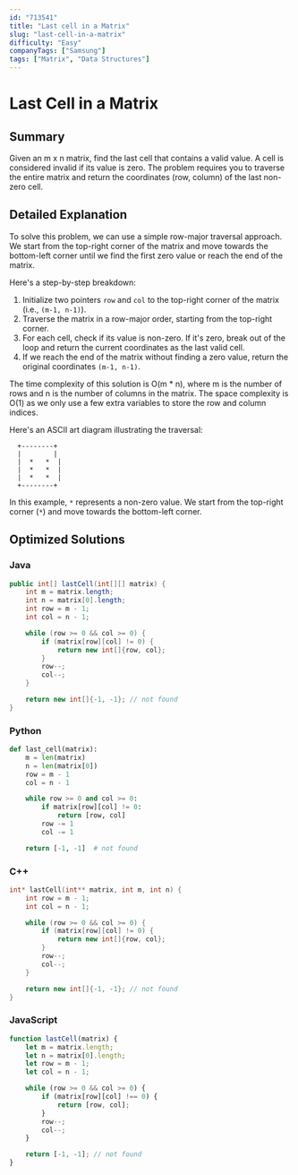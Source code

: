 ```yaml
---
id: "713541"
title: "Last cell in a Matrix"
slug: "last-cell-in-a-matrix"
difficulty: "Easy"
companyTags: ["Samsung"]
tags: ["Matrix", "Data Structures"]
---
```


# Last Cell in a Matrix

## Summary
Given an m x n matrix, find the last cell that contains a valid value. A cell is considered invalid if its value is zero. The problem requires you to traverse the entire matrix and return the coordinates (row, column) of the last non-zero cell.

## Detailed Explanation
To solve this problem, we can use a simple row-major traversal approach. We start from the top-right corner of the matrix and move towards the bottom-left corner until we find the first zero value or reach the end of the matrix.

Here's a step-by-step breakdown:

1. Initialize two pointers `row` and `col` to the top-right corner of the matrix (i.e., `(m-1, n-1)`).
2. Traverse the matrix in a row-major order, starting from the top-right corner.
3. For each cell, check if its value is non-zero. If it's zero, break out of the loop and return the current coordinates as the last valid cell.
4. If we reach the end of the matrix without finding a zero value, return the original coordinates `(m-1, n-1)`.

The time complexity of this solution is O(m \* n), where m is the number of rows and n is the number of columns in the matrix. The space complexity is O(1) as we only use a few extra variables to store the row and column indices.

Here's an ASCII art diagram illustrating the traversal:
```
  +--------+
  |        |
  |  *   *  |
  |  *   *  |
  |  *   *  |
  +--------+
```
In this example, `*` represents a non-zero value. We start from the top-right corner (`*`) and move towards the bottom-left corner.

## Optimized Solutions

### Java
```java
public int[] lastCell(int[][] matrix) {
    int m = matrix.length;
    int n = matrix[0].length;
    int row = m - 1;
    int col = n - 1;

    while (row >= 0 && col >= 0) {
        if (matrix[row][col] != 0) {
            return new int[]{row, col};
        }
        row--;
        col--;
    }

    return new int[]{-1, -1}; // not found
}
```

### Python
```python
def last_cell(matrix):
    m = len(matrix)
    n = len(matrix[0])
    row = m - 1
    col = n - 1

    while row >= 0 and col >= 0:
        if matrix[row][col] != 0:
            return [row, col]
        row -= 1
        col -= 1

    return [-1, -1]  # not found
```

### C++
```cpp
int* lastCell(int** matrix, int m, int n) {
    int row = m - 1;
    int col = n - 1;

    while (row >= 0 && col >= 0) {
        if (matrix[row][col] != 0) {
            return new int[]{row, col};
        }
        row--;
        col--;
    }

    return new int[]{-1, -1}; // not found
}
```

### JavaScript
```javascript
function lastCell(matrix) {
    let m = matrix.length;
    let n = matrix[0].length;
    let row = m - 1;
    let col = n - 1;

    while (row >= 0 && col >= 0) {
        if (matrix[row][col] !== 0) {
            return [row, col];
        }
        row--;
        col--;
    }

    return [-1, -1]; // not found
}
```